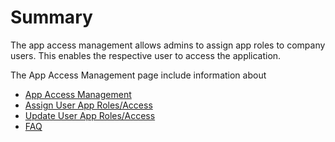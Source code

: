 # Summary

The app access management allows admins to assign app roles to company users. This enables the respective user to access the application.

The App Access Management page include information about

- [App Access Management](./01.%20App%20Access%20Management%20Overview.md)
- [Assign User App Roles/Access](<./02.%20Assign%20User%20App%20Role(s).md>)
- [Update User App Roles/Access](<./03.%20Update%20Users%20Assigned%20App%20Role(s).md>)
- [FAQ](./04.%20FAQ.md)

<br>
<br>
